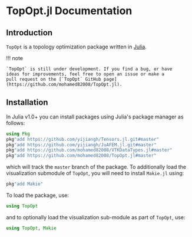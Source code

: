 # TopOpt.jl Documentation

## Introduction

`TopOpt` is a topology optimization package written in [Julia](https://github.com/JuliaLang/julia).

!!! note

    `TopOpt` is still under development. If you find a bug, or have
    ideas for improvements, feel free to open an issue or make a
    pull request on the [`TopOpt` GitHub page](https://github.com/mohamed82008/TopOpt.jl).

## Installation

In Julia v1.0+ you can install packages using Julia's package manager as follows:

```julia
using Pkg
pkg"add https://github.com/yijiangh/Tensors.jl.git#master"
pkg"add https://github.com/yijiangh/JuAFEM.jl.git#master"
pkg"add https://github.com/mohamed82008/VTKDataTypes.jl#master"
pkg"add https://github.com/mohamed82008/TopOpt.jl#master"
```

which will track the `master` branch of the package. To additionally load the visualization submodule of `TopOpt`, you will need to install `Makie.jl` using:

```julia
pkg"add Makie"
```

To load the package, use:

```julia
using TopOpt
```

and to optionally load the visualization sub-module as part of `TopOpt`, use:

```julia
using TopOpt, Makie
```
